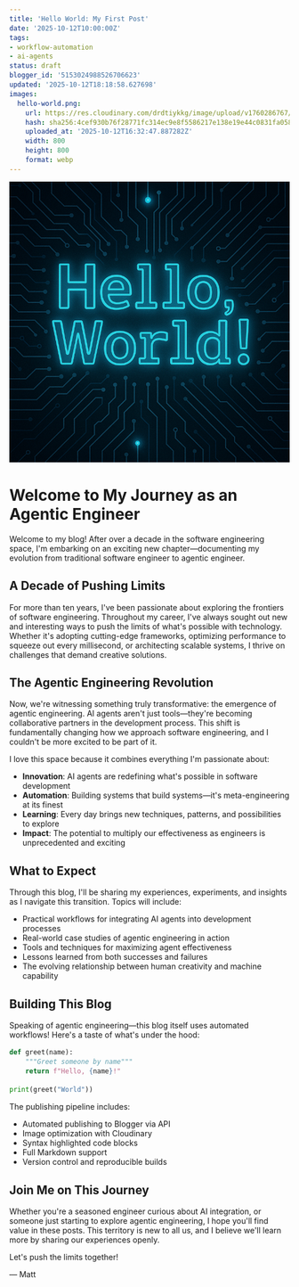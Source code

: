 ```yaml
---
title: 'Hello World: My First Post'
date: '2025-10-12T10:00:00Z'
tags:
- workflow-automation
- ai-agents
status: draft
blogger_id: '5153024988526706623'
updated: '2025-10-12T18:18:58.627698'
images:
  hello-world.png:
    url: https://res.cloudinary.com/drdtiykkg/image/upload/v1760286767/agentic-engineer-blog/hello-world/hello-world.webp
    hash: sha256:4cef930b76f28771fc314ec9e8f5586217e138e19e44c0831fa058606c0e3ecd
    uploaded_at: '2025-10-12T16:32:47.887282Z'
    width: 800
    height: 800
    format: webp
---
```

![Hello World](hello-world.png)

# Welcome to My Journey as an Agentic Engineer

Welcome to my blog! After over a decade in the software engineering space, I'm embarking on an exciting new chapter—documenting my evolution from traditional software engineer to agentic engineer.

## A Decade of Pushing Limits

For more than ten years, I've been passionate about exploring the frontiers of software engineering. Throughout my career, I've always sought out new and interesting ways to push the limits of what's possible with technology. Whether it's adopting cutting-edge frameworks, optimizing performance to squeeze out every millisecond, or architecting scalable systems, I thrive on challenges that demand creative solutions.

## The Agentic Engineering Revolution

Now, we're witnessing something truly transformative: the emergence of agentic engineering. AI agents aren't just tools—they're becoming collaborative partners in the development process. This shift is fundamentally changing how we approach software engineering, and I couldn't be more excited to be part of it.

I love this space because it combines everything I'm passionate about:
- **Innovation**: AI agents are redefining what's possible in software development
- **Automation**: Building systems that build systems—it's meta-engineering at its finest
- **Learning**: Every day brings new techniques, patterns, and possibilities to explore
- **Impact**: The potential to multiply our effectiveness as engineers is unprecedented and exciting

## What to Expect

Through this blog, I'll be sharing my experiences, experiments, and insights as I navigate this transition. Topics will include:

- Practical workflows for integrating AI agents into development processes
- Real-world case studies of agentic engineering in action
- Tools and techniques for maximizing agent effectiveness
- Lessons learned from both successes and failures
- The evolving relationship between human creativity and machine capability

## Building This Blog

Speaking of agentic engineering—this blog itself uses automated workflows! Here's a taste of what's under the hood:

```python
def greet(name):
    """Greet someone by name"""
    return f"Hello, {name}!"

print(greet("World"))
```

The publishing pipeline includes:
- Automated publishing to Blogger via API
- Image optimization with Cloudinary
- Syntax highlighted code blocks
- Full Markdown support
- Version control and reproducible builds

## Join Me on This Journey

Whether you're a seasoned engineer curious about AI integration, or someone just starting to explore agentic engineering, I hope you'll find value in these posts. This territory is new to all us, and I believe we'll learn more by sharing our experiences openly.

Let's push the limits together!

— Matt
